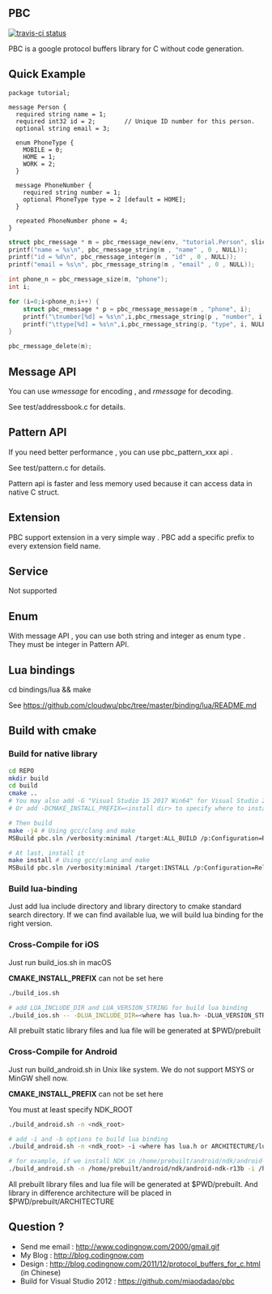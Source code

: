 ## PBC

[![travis-ci status](https://travis-ci.org/cloudwu/pbc.svg?branch=master)](https://travis-ci.org/cloudwu/pbc)

PBC is a google protocol buffers library for C without code generation.

## Quick Example

    package tutorial;
    
    message Person {
      required string name = 1;
      required int32 id = 2;        // Unique ID number for this person.
      optional string email = 3;
    
      enum PhoneType {
        MOBILE = 0;
        HOME = 1;
        WORK = 2;
      }
    
      message PhoneNumber {
        required string number = 1;
        optional PhoneType type = 2 [default = HOME];
      }
    
      repeated PhoneNumber phone = 4;
    }

```C
struct pbc_rmessage * m = pbc_rmessage_new(env, "tutorial.Person", slice);
printf("name = %s\n", pbc_rmessage_string(m , "name" , 0 , NULL));
printf("id = %d\n", pbc_rmessage_integer(m , "id" , 0 , NULL));
printf("email = %s\n", pbc_rmessage_string(m , "email" , 0 , NULL));

int phone_n = pbc_rmessage_size(m, "phone");
int i;

for (i=0;i<phone_n;i++) {
	struct pbc_rmessage * p = pbc_rmessage_message(m , "phone", i);
	printf("\tnumber[%d] = %s\n",i,pbc_rmessage_string(p , "number", i ,NULL));
	printf("\ttype[%d] = %s\n",i,pbc_rmessage_string(p, "type", i, NULL));
}

pbc_rmessage_delete(m);
```

## Message API

You can use *wmessage* for encoding , and *rmessage* for decoding.

See test/addressbook.c for details.

## Pattern API

If you need better performance , you can use pbc_pattern_xxx api .

See test/pattern.c for details.

Pattern api is faster and less memory used because it can access data in native C struct.

## Extension

PBC support extension in a very simple way . PBC add a specific prefix to every extension field name. 

## Service

Not supported

## Enum

With message API , you can use both string and integer as enum type . They must be integer in Pattern API. 

## Lua bindings

cd bindings/lua && make

See https://github.com/cloudwu/pbc/tree/master/binding/lua/README.md

## Build with cmake
### Build for native library
```bash
cd REPO
mkdir build
cd build
cmake .. 
# You may also add -G "Visual Studio 15 2017 Win64" for Visual Studio 2017 and win64 or -G "MSYS Makefils" for MinGW
# Or add -DCMAKE_INSTALL_PREFIX=<install dir> to specify where to install when run make install

# Then build
make -j4 # Using gcc/clang and make
MSBuild pbc.sln /verbosity:minimal /target:ALL_BUILD /p:Configuration=RelWithDebInfo /p:Platform=x64 # Using Visual Studio, usually in C:\Program Files (x86)\MSBuild\15.0 or C:\Program Files (x86)\Microsoft Visual Studio\2017\Community\MSBuild\15.0\Bin\

# At last, install it
make install # Using gcc/clang and make
MSBuild pbc.sln /verbosity:minimal /target:INSTALL /p:Configuration=RelWithDebInfo /p:Platform=x64 # Using Visual Studio
```

### Build lua-binding
Just add lua include directory and library directory to cmake standard search directory. If we can find available lua, we will build lua binding for the right version.

### Cross-Compile for iOS
Just run build_ios.sh in macOS

**CMAKE_INSTALL_PREFIX** can not be set here

```bash
./build_ios.sh 

# add LUA_INCLUDE_DIR and LUA_VERSION_STRING for build lua binding
./build_ios.sh -- -DLUA_INCLUDE_DIR=<where has lua.h> -DLUA_VERSION_STRING=<5.1 or 5.3>
```

All prebuilt static library files and lua file will be generated at $PWD/prebuilt

### Cross-Compile for Android
Just run build_android.sh in Unix like system. We do not support MSYS or MinGW shell now.

**CMAKE_INSTALL_PREFIX** can not be set here

You must at least specify NDK_ROOT
```bash
./build_android.sh -n <ndk_root>

# add -i and -b options to build lua binding
./build_android.sh -n <ndk_root> -i <where has lua.h or ARCHITECTURE/lua.h> -b <where ARCHITECTURE/[library pattern] in it>

# for example, if we install NDK in /home/prebuilt/android/ndk/android-ndk-r13b, and lua.h in /home/prebuilt/lua/luajit/include/luajit-2.0/ and armeabi-v7a/libluajit-5.1.[a|so] x86/libluajit-5.1.[a|so] x86_64/libluajit-5.1.[a|so] arm64-v8a/libluajit-5.1.[a|so] .. in /home/prebuilt/lua/luajit/include/lib, we can use the command below
./build_android.sh -n /home/prebuilt/android/ndk/android-ndk-r13b -i /home/prebuilt/lua/luajit/include/luajit-2.0 -b /home/prebuilt/lua/luajit/include/lib
```

All prebuilt library files and lua file will be generated at $PWD/prebuilt. And library in difference architecture will be placed in $PWD/prebuilt/ARCHITECTURE


## Question ?

* Send me email : http://www.codingnow.com/2000/gmail.gif
* My Blog : http://blog.codingnow.com
* Design : http://blog.codingnow.com/2011/12/protocol_buffers_for_c.html (in Chinese)
* Build for Visual Studio 2012 : https://github.com/miaodadao/pbc


